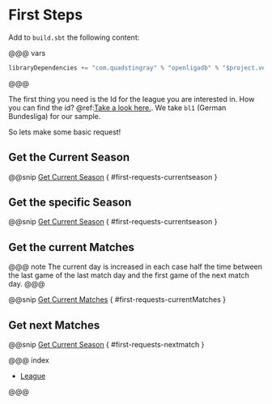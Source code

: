 # First Steps

Add to `build.sbt` the following content:

@@@ vars
```sbt
libraryDependencies += "com.quadstingray" % "openligadb" % "$project.version$"
```
@@@


The first thing you need is the Id for the league you are interested in. How you can find the id? @ref:[Take a look here.](league/find-league.md). We take `bl1` (German Bundesliga) for our sample.


So lets make some basic request!

## Get the Current Season
@@snip [Get Current Season](../../test/scala/com/quadstingray/openligadb/LeagueSpec.scala) { #first-requests-currentseason }

## Get the specific Season
@@snip [Get Current Season](../../test/scala/com/quadstingray/openligadb/LeagueSpec.scala) { #first-requests-currentseason }


## Get the current Matches
@@@ note
The current day is increased in each case half the time between the last game of the last match day and the first game of the next match day.
@@@

@@snip [Get Current Matches](../../test/scala/com/quadstingray/openligadb/LeagueSpec.scala) { #first-requests-currentMatches }

## Get next Matches
@@snip [Get Current Season](../../test/scala/com/quadstingray/openligadb/LeagueSpec.scala) { #first-requests-nextmatch }

@@@ index

 - [League](league/find-league.md)

@@@
